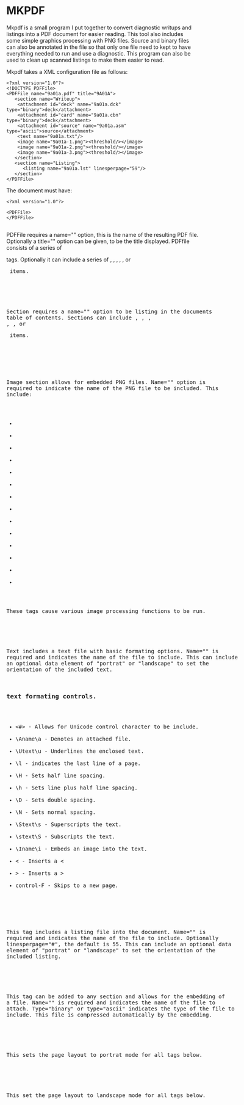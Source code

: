 # MKPDF

Mkpdf is a small program I put together to convert diagnostic writups and listings
into a PDF document for easier reading. This tool also includes some simple graphics
processing with PNG files. Source and binary files can also be annotated in the file
so that only one file need to kept to have everything needed to run and use a diagnostic.
This program can also be used to clean up scanned listings to make them easier to read.

Mkpdf takes a XML configuration file as follows:

    <?xml version="1.0"?>
    <!DOCTYPE PDFFile>
    <PDFFile name="9a01a.pdf" title="9A01A">
       <section name="Writeup">
        <attachment id="deck" name="9a01a.dck" type="binary">deck</attachment>
        <attachment id="card" name="9a01a.cbn" type="binary">deck</attachment>
        <attachment id="source" name="9a01a.asm" type="ascii">source</attachment>
        <text name="9a01a.txt"/>
        <image name="9a01a-1.png"><threshold/></image>
        <image name="9a01a-2.png"><threshold/></image>
        <image name="9a01a-3.png"><threshold/></image>
       </section>
       <section name="Listing">
          <listing name="9a01a.lst" linesperpage="59"/>
       </section>
    </PDFFile>

The document must have:

    <?xml version="1.0"?>
    
    <PDFFile>
    </PDFFile>

## <PDFFile>

PDFFile requires a name="" option, this is the name of the resulting PDF file.
Optionally a title="" option can be given, to be the title displayed.
PDFfile consists of a series of <section> tags. Optionally it can include a
series of <image>, <attachment>, <text>, <portrat>, <landscape>, or <listing> items.

## <section>

Section requires a name="" option to be listing in the documents table of contents.
Sections can include <image>, <attachment>, <text>, <portrat>, <landscape>, or <listing>
items.

## <image>

Image section allows for embedded PNG files. Name="" option is required to indicate
the name of the PNG file to be included. This include:

* <threshold>
* <avg>
* <contrast>
* <unsharp>
* <label>
* <protrat>
* <landscape>
* <cw>
* <ccw>
* <rotate>
* <flip>
* <reverse>
* <transpose>
* <edgefill>

These tags cause various image processing functions to be run.

## <text>

Text includes a text file with basic formating options. Name="" is required and indicates
the name of the file to include. This can include an optional data element of "portrat" or
"landscape" to set the orientation of the included text.

### text formating controls.

* <#>   - Allows for Unicode control character to be include.
* \Aname\a   - Denotes an attached file.
* \Utext\u   - Underlines the enclosed text.
* \l      - indicates the last line of a page.
* \H      - Sets half line spacing.
* \h      - Sets line plus half line spacing.
* \D      - Sets double spacing.
* \N      - Sets normal spacing.
* \Stext\s  - Superscripts the text.
* \stext\S  - Subscripts the text.
* \Iname\i  - Embeds an image into the text.
* \<        - Inserts a <
* \>        - Inserts a >
* control-F - Skips to a new page.


## <listing>

This tag includes a listing file into the document. Name="" is required and indicates the 
name of the file to include. Optionally linesperpage="#", the default is 55. This can
include an optional data element of "portrat" or "landscape" to set the orientation of the
included listing.

## <attachment>

This tag can be added to any section and allows for the embedding of a file. Name="" is 
required and indicates the name of the file to attach. Type="binary" or type="ascii" 
indicates the type of the file to include. This file is compressed automatically by the embedding.

## <portrat>

This sets the page layout to portrat mode for all tags below.

## <landscape>

This set the page layout to landscape mode for all tags below.


